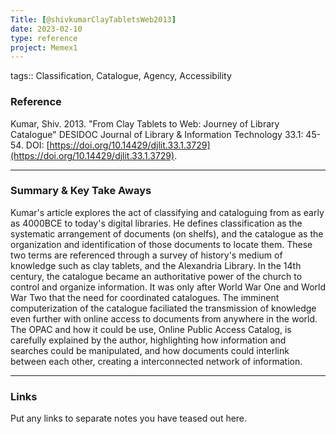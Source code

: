 ```yaml
---
Title: [@shivkumarClayTabletsWeb2013]
date: 2023-02-10
type: reference
project: Memex1
---
```


tags:: Classification, Catalogue, Agency, Accessibility

### Reference 

Kumar, Shiv. 2013. "From Clay Tablets to Web: Journey of Library Catalogue" DESIDOC Journal of Library & Information Technology 33.1: 45-54. DOI: [https://doi.org/10.14429/djlit.33.1.3729](https://doi.org/10.14429/djlit.33.1.3729).


---

### Summary & Key Take Aways

Kumar's article explores the act of classifying and cataloguing from as early as 4000BCE to today's digital libraries. He defines classification as the systematic arrangement of documents (on shelfs), and the catalogue as the organization and identification of those documents to locate them. These two terms are referenced through a survey of history's medium of knowledge such as clay tablets, and the Alexandria Library. In the 14th century, the catalogue became an authoritative power of the church to control and organize information. It was only after World War One and World War Two that the need for coordinated catalogues. The imminent computerization of the catalogue faciliated the transmission of knowledge even further with online access to documents from anywhere in the world. The OPAC and how it could be use, Online Public Access Catalog, is carefully explained by the author, highlighting how information and searches could be manipulated, and how documents could interlink between each other, creating a interconnected network of information. 

--- 

### Links
Put any links to separate notes you have teased out here.